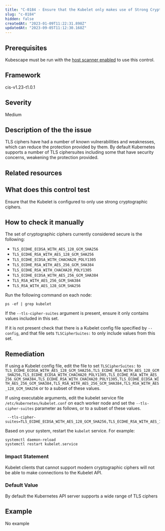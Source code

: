 ```yaml
---
title: "C-0184 - Ensure that the Kubelet only makes use of Strong Cryptographic Ciphers"
slug: "c-0184"
hidden: false
createdAt: "2023-01-09T11:22:31.898Z"
updatedAt: "2023-09-05T11:12:30.168Z"
---
```

## Prerequisites
Kubescape must be run with the [host scanner enabled](../scanning.md#the-host-scanner) to use this control.
## Framework
cis-v1.23-t1.0.1
## Severity
Medium
## Description of the the issue
TLS ciphers have had a number of known vulnerabilities and weaknesses, which can reduce the protection provided by them. By default Kubernetes supports a number of TLS ciphersuites including some that have security concerns, weakening the protection provided.
## Related resources

## What does this control test
Ensure that the Kubelet is configured to only use strong cryptographic ciphers.
## How to check it manually
The set of cryptographic ciphers currently considered secure is the following:

 * `TLS_ECDHE_ECDSA_WITH_AES_128_GCM_SHA256`
* `TLS_ECDHE_RSA_WITH_AES_128_GCM_SHA256`
* `TLS_ECDHE_ECDSA_WITH_CHACHA20_POLY1305`
* `TLS_ECDHE_RSA_WITH_AES_256_GCM_SHA384`
* `TLS_ECDHE_RSA_WITH_CHACHA20_POLY1305`
* `TLS_ECDHE_ECDSA_WITH_AES_256_GCM_SHA384`
* `TLS_RSA_WITH_AES_256_GCM_SHA384`
* `TLS_RSA_WITH_AES_128_GCM_SHA256`

 Run the following command on each node:

 
```
ps -ef | grep kubelet

```
 If the `--tls-cipher-suites` argument is present, ensure it only contains values included in this set.

 If it is not present check that there is a Kubelet config file specified by `--config`, and that file sets `TLSCipherSuites:` to only include values from this set.
## Remediation
If using a Kubelet config file, edit the file to set `TLSCipherSuites:` to `TLS_ECDHE_ECDSA_WITH_AES_128_GCM_SHA256,TLS_ECDHE_RSA_WITH_AES_128_GCM_SHA256,TLS_ECDHE_ECDSA_WITH_CHACHA20_POLY1305,TLS_ECDHE_RSA_WITH_AES_256_GCM_SHA384,TLS_ECDHE_RSA_WITH_CHACHA20_POLY1305,TLS_ECDHE_ECDSA_WITH_AES_256_GCM_SHA384,TLS_RSA_WITH_AES_256_GCM_SHA384,TLS_RSA_WITH_AES_128_GCM_SHA256` or to a subset of these values.

 If using executable arguments, edit the kubelet service file `/etc/kubernetes/kubelet.conf` on each worker node and set the `--tls-cipher-suites` parameter as follows, or to a subset of these values.

 
```
 --tls-cipher-suites=TLS_ECDHE_ECDSA_WITH_AES_128_GCM_SHA256,TLS_ECDHE_RSA_WITH_AES_128_GCM_SHA256,TLS_ECDHE_ECDSA_WITH_CHACHA20_POLY1305,TLS_ECDHE_RSA_WITH_AES_256_GCM_SHA384,TLS_ECDHE_RSA_WITH_CHACHA20_POLY1305,TLS_ECDHE_ECDSA_WITH_AES_256_GCM_SHA384,TLS_RSA_WITH_AES_256_GCM_SHA384,TLS_RSA_WITH_AES_128_GCM_SHA256

```
 Based on your system, restart the `kubelet` service. For example:

 
```
systemctl daemon-reload
systemctl restart kubelet.service

```
### Impact Statement
Kubelet clients that cannot support modern cryptographic ciphers will not be able to make connections to the Kubelet API.
### Default Value
By default the Kubernetes API server supports a wide range of TLS ciphers
## Example
No example